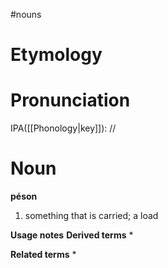 #nouns 
# Etymology
# Pronunciation
IPA([[Phonology|key]]): //
# Noun
**péson**
1. something that is carried; a load

**Usage notes**
**Derived terms**
* 

**Related terms**
* 